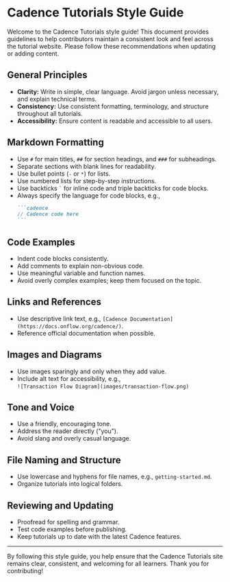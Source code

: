 # Cadence Tutorials Style Guide

Welcome to the Cadence Tutorials style guide! This document provides guidelines to help contributors maintain a consistent look and feel across the tutorial website. Please follow these recommendations when updating or adding content.

## General Principles

- **Clarity:** Write in simple, clear language. Avoid jargon unless necessary, and explain technical terms.
- **Consistency:** Use consistent formatting, terminology, and structure throughout all tutorials.
- **Accessibility:** Ensure content is readable and accessible to all users.

## Markdown Formatting

- Use `#` for main titles, `##` for section headings, and `###` for subheadings.
- Separate sections with blank lines for readability.
- Use bullet points (`-` or `*`) for lists.
- Use numbered lists for step-by-step instructions.
- Use backticks `` ` `` for inline code and triple backticks for code blocks.
- Always specify the language for code blocks, e.g.,  
    ````markdown
    ```cadence
    // Cadence code here
    ```
    ````

## Code Examples

- Indent code blocks consistently.
- Add comments to explain non-obvious code.
- Use meaningful variable and function names.
- Avoid overly complex examples; keep them focused on the topic.

## Links and References

- Use descriptive link text, e.g., `[Cadence Documentation](https://docs.onflow.org/cadence/)`.
- Reference official documentation when possible.

## Images and Diagrams

- Use images sparingly and only when they add value.
- Include alt text for accessibility, e.g.,  
    `![Transaction Flow Diagram](images/transaction-flow.png)`

## Tone and Voice

- Use a friendly, encouraging tone.
- Address the reader directly ("you").
- Avoid slang and overly casual language.

## File Naming and Structure

- Use lowercase and hyphens for file names, e.g., `getting-started.md`.
- Organize tutorials into logical folders.

## Reviewing and Updating

- Proofread for spelling and grammar.
- Test code examples before publishing.
- Keep tutorials up to date with the latest Cadence features.

---

By following this style guide, you help ensure that the Cadence Tutorials site remains clear, consistent, and welcoming for all learners. Thank you for contributing!